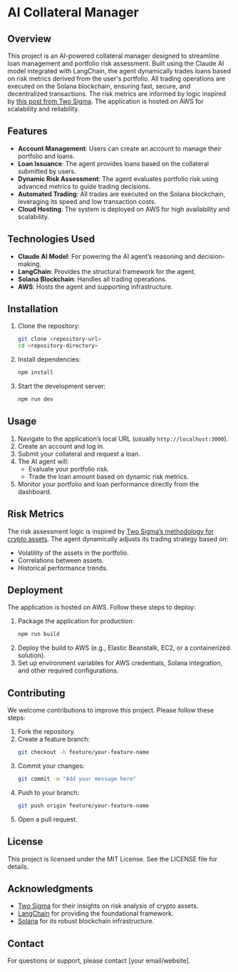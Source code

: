 # AI Collateral Manager

## Overview
This project is an AI-powered collateral manager designed to streamline loan management and portfolio risk assessment. Built using the Claude AI model integrated with LangChain, the agent dynamically trades loans based on risk metrics derived from the user's portfolio. All trading operations are executed on the Solana blockchain, ensuring fast, secure, and decentralized transactions. The risk metrics are informed by logic inspired by [this post from Two Sigma](https://www.twosigma.com/articles/risk-analysis-of-crypto-assets/). The application is hosted on AWS for scalability and reliability.

## Features
- **Account Management**: Users can create an account to manage their portfolio and loans.
- **Loan Issuance**: The agent provides loans based on the collateral submitted by users.
- **Dynamic Risk Assessment**: The agent evaluates portfolio risk using advanced metrics to guide trading decisions.
- **Automated Trading**: All trades are executed on the Solana blockchain, leveraging its speed and low transaction costs.
- **Cloud Hosting**: The system is deployed on AWS for high availability and scalability.

## Technologies Used
- **Claude AI Model**: For powering the AI agent’s reasoning and decision-making.
- **LangChain**: Provides the structural framework for the agent.
- **Solana Blockchain**: Handles all trading operations.
- **AWS**: Hosts the agent and supporting infrastructure.

## Installation
1. Clone the repository:
   ```bash
   git clone <repository-url>
   cd <repository-directory>
   ```

2. Install dependencies:
   ```bash
   npm install
   ```

3. Start the development server:
   ```bash
   npm run dev
   ```

## Usage
1. Navigate to the application’s local URL (usually `http://localhost:3000`).
2. Create an account and log in.
3. Submit your collateral and request a loan.
4. The AI agent will:
   - Evaluate your portfolio risk.
   - Trade the loan amount based on dynamic risk metrics.
5. Monitor your portfolio and loan performance directly from the dashboard.

## Risk Metrics
The risk assessment logic is inspired by [Two Sigma’s methodology for crypto assets](https://www.twosigma.com/articles/risk-analysis-of-crypto-assets/). The agent dynamically adjusts its trading strategy based on:
- Volatility of the assets in the portfolio.
- Correlations between assets.
- Historical performance trends.

## Deployment
The application is hosted on AWS. Follow these steps to deploy:
1. Package the application for production:
   ```bash
   npm run build
   ```
2. Deploy the build to AWS (e.g., Elastic Beanstalk, EC2, or a containerized solution).
3. Set up environment variables for AWS credentials, Solana integration, and other required configurations.

## Contributing
We welcome contributions to improve this project. Please follow these steps:
1. Fork the repository.
2. Create a feature branch:
   ```bash
   git checkout -b feature/your-feature-name
   ```
3. Commit your changes:
   ```bash
   git commit -m "Add your message here"
   ```
4. Push to your branch:
   ```bash
   git push origin feature/your-feature-name
   ```
5. Open a pull request.

## License
This project is licensed under the MIT License. See the LICENSE file for details.

## Acknowledgments
- [Two Sigma](https://www.twosigma.com) for their insights on risk analysis of crypto assets.
- [LangChain](https://www.langchain.com) for providing the foundational framework.
- [Solana](https://solana.com) for its robust blockchain infrastructure.

## Contact
For questions or support, please contact [your email/website].

